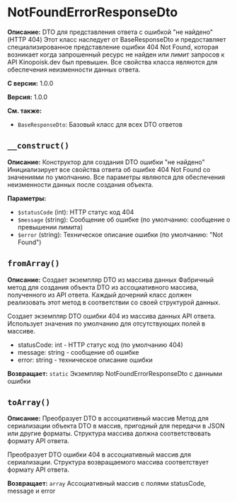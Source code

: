 # NotFoundErrorResponseDto

**Описание:** DTO для представления ответа с ошибкой "не найдено" (HTTP 404)
Этот класс наследует от BaseResponseDto и предоставляет специализированное
представление ошибки 404 Not Found, которая возникает когда запрошенный
ресурс не найден или лимит запросов к API Kinopoisk.dev был превышен.
Все свойства класса являются  для обеспечения неизменности данных ответа.

**С версии:** 1.0.0

**Версия:** 1.0.0

**См. также:**

* `BaseResponseDto`: Базовый класс для всех DTO ответов

## `__construct()`

**Описание:** Конструктор для создания DTO ошибки "не найдено"
Инициализирует все свойства ответа об ошибке 404 Not Found со значениями
по умолчанию. Все параметры являются  для обеспечения неизменности
данных после создания объекта.

**Параметры:**

* `$statusCode` (int): HTTP статус код 404
* `$message` (string): Сообщение об ошибке (по умолчанию: сообщение о превышении лимита)
* `$error` (string): Техническое описание ошибки (по умолчанию: "Not Found")

## `fromArray()`

**Описание:** Создает экземпляр DTO из массива данных
Фабричный метод для создания объекта DTO из ассоциативного массива,
полученного из API ответа. Каждый дочерний класс должен реализовать
этот метод в соответствии со своей структурой данных.

Создает экземпляр DTO ошибки 404 из массива данных API ответа.
Использует значения по умолчанию для отсутствующих полей в массиве.
- statusCode: int - HTTP статус код (по умолчанию 404)
- message: string - сообщение об ошибке
- error: string - техническое описание ошибки

**Возвращает:** `static` Экземпляр NotFoundErrorResponseDto с данными ошибки

## `toArray()`

**Описание:** Преобразует DTO в ассоциативный массив
Метод для сериализации объекта DTO в массив, пригодный для
передачи в JSON или другие форматы. Структура массива должна
соответствовать формату API ответа.

Преобразует DTO ошибки 404 в ассоциативный массив для сериализации.
Структура возвращаемого массива соответствует формату API ответа.

**Возвращает:** `array` Ассоциативный массив с полями statusCode, message и error

